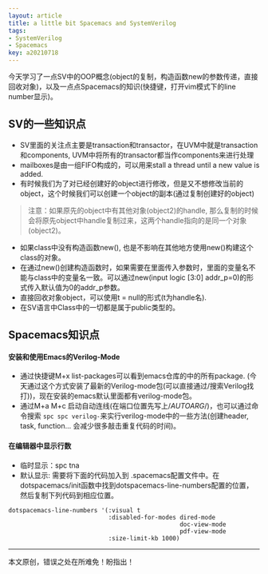 ```yaml
---
layout: article
title: a little bit Spacemacs and SystemVerilog
tags:
- SystemVerilog
- Spacemacs
key: a20210718
---
```


今天学习了一点SV中的OOP概念(object的复制，构造函数new的参数传递，直接回收对象)，以及一点点Spacemacs的知识(快捷键，打开vim模式下的line number显示)。

<!--more-->

## SV的一些知识点
* SV里面的关注点主要是transaction和transactor，在UVM中就是transaction和components, UVM中将所有的transactor都当作components来进行处理
* mailboxes是由一组FIFO构成的，可以用来stall a thread until a new value is added.
* 有时候我们为了对已经创建好的object进行修改，但是又不想修改当前的object，这个时候我们可以创建一个object的副本(通过复制创建好的object)

> 注意：如果原先的object中有其他对象(object2)的handle, 那么复制的时候会将原先object中handle复制过来，这两个handle指向的是同一个对象(object2)。

* 如果class中没有构造函数new(), 也是不影响在其他地方使用new()构建这个class的对象。
* 在通过new()创建构造函数时，如果需要在里面传入参数时，里面的变量名不能与class中的变量名一致。可以通过new(input logic [3:0] addr_p=0)的形式传入默认值为0的addr_p参数。
* 直接回收对象object，可以使用t = null的形式(t为handle名).
* 在SV语言中Class中的一切都是属于public类型的。

## Spacemacs知识点
#### 安装和使用Emacs的Verilog-Mode
* 通过快捷键M+x list-packages可以看到emacs仓库的中的所有package. (今天通过这个方式安装了最新的Verilog-mode包(可以直接通过/搜索Verilog找打))，现在安装的emacs默认里面都有verilog-mode包。
* 通过M+a M+c 启动自动连线(在端口位置先写上/*AUTOARG*/)，也可以通过命令搜索 `spc spc verilog-`来实行verilog-mode中的一些方法(创建header, task, function... 会减少很多敲击重复代码的时间)。
#### 在编辑器中显示行数
* 临时显示：spc tna
* 默认显示: 需要将下面的代码加入到 .spacemacs配置文件中。在dotspacemacs/init函数中找到dotspacemacs-line-numbers配置的位置，然后复制下列代码到相应位置。

```
dotspacemacs-line-numbers '(:visual t
                            :disabled-for-modes dired-mode
                                                doc-view-mode
                                                pdf-view-mode
                            :size-limit-kb 1000)
```

---
本文原创，错误之处在所难免！盼指出！
